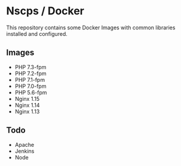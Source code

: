 # Nscps / Docker

This repository contains some Docker Images with common libraries installed and configured.

## Images

- PHP 7.3-fpm
- PHP 7.2-fpm
- PHP 7.1-fpm
- PHP 7.0-fpm
- PHP 5.6-fpm
- Nginx 1.15
- Nginx 1.14
- Nginx 1.13

## Todo

- Apache
- Jenkins
- Node